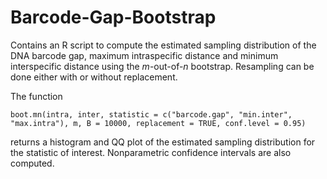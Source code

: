 # Barcode-Gap-Bootstrap

Contains an R script to compute the estimated sampling distribution of the DNA barcode gap, maximum intraspecific distance and minimum interspecific distance using the *m*-out-of-*n* bootstrap. Resampling can be done either with or without replacement.

The function 

    boot.mn(intra, inter, statistic = c("barcode.gap", "min.inter", "max.intra"), m, B = 10000, replacement = TRUE, conf.level = 0.95) 

returns a histogram and QQ plot of the estimated sampling distribution for the statistic of interest. Nonparametric confidence intervals are also computed. 
